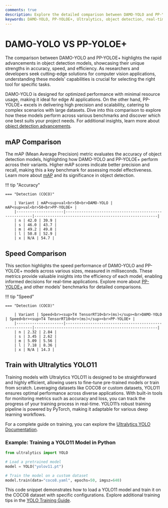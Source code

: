 ```yaml
---
comments: true
description: Explore the detailed comparison between DAMO-YOLO and PP-YOLOE+, two leading-edge models in object detection. Discover how they perform in terms of accuracy, speed, and efficiency across real-time AI and edge AI applications. Learn how these models contribute to advancing computer vision technologies.
keywords: DAMO-YOLO, PP-YOLOE+, Ultralytics, object detection, real-time AI, edge AI, computer vision, model comparison
---
```


# DAMO-YOLO VS PP-YOLOE+

The comparison between DAMO-YOLO and PP-YOLOE+ highlights the rapid advancements in object detection models, showcasing their unique strengths in accuracy, speed, and efficiency. As researchers and developers seek cutting-edge solutions for computer vision applications, understanding these models' capabilities is crucial for selecting the right tool for specific tasks.

DAMO-YOLO is designed for optimized performance with minimal resource usage, making it ideal for edge AI applications. On the other hand, PP-YOLOE+ excels in delivering high precision and scalability, catering to complex scenarios with large datasets. Dive into this comparison to explore how these models perform across various benchmarks and discover which one best suits your project needs. For additional insights, learn more about [object detection advancements](https://www.ultralytics.com/blog/the-evolution-of-object-detection-and-ultralytics-yolo-models).

## mAP Comparison

The mAP (Mean Average Precision) metric evaluates the accuracy of object detection models, highlighting how DAMO-YOLO and PP-YOLOE+ perform across their variants. Higher mAP scores indicate better precision and recall, making this a key benchmark for assessing model effectiveness. Learn more about [mAP](https://www.ultralytics.com/glossary/mean-average-precision-map) and its significance in object detection.

!!! tip "Accuracy"

    === "Detection (COCO)"

    	| Variant | mAP<sup>val<br>50<br>DAMO-YOLO | mAP<sup>val<br>50<br>PP-YOLOE+ |
    	|---------------------|-------------------------------------------------------|-------------------------------------------------------|
    	| n | 42.0 | 39.9 |
    	| s | 46.0 | 43.7 |
    	| m | 49.2 | 49.8 |
    	| l | 50.8 | 52.9 |
    	| x | N/A | 54.7 |

## Speed Comparison

This section highlights the speed performance of DAMO-YOLO and PP-YOLOE+ models across various sizes, measured in milliseconds. These metrics provide valuable insights into the efficiency of each model, enabling informed decisions for real-time applications. Explore more about [PP-YOLOE+](https://github.com/PaddlePaddle/PaddleDetection) and other models' benchmarks for detailed comparisons.

!!! tip "Speed"

    === "Detection (COCO)"

    	| Variant | Speed<br><sup>T4 TensorRT10<br>(ms)</sup><br>DAMO-YOLO | Speed<br><sup>T4 TensorRT10<br>(ms)</sup><br>PP-YOLOE+ |
    	|---------------------|-------------------------------------------------------|-------------------------------------------------------|
    	| n | 2.32 | 2.84 |
    	| s | 3.45 | 2.62 |
    	| m | 5.09 | 5.56 |
    	| l | 7.18 | 8.36 |
    	| x | N/A | 14.3 |

## Train with Ultralytics YOLO11

Training models with Ultralytics YOLO11 is designed to be straightforward and highly efficient, allowing users to fine-tune pre-trained models or train from scratch. Leveraging datasets like COCO8 or custom datasets, YOLO11 ensures optimal performance across diverse applications. With built-in tools for monitoring metrics such as accuracy and loss, you can track the progress of your training process in real-time. YOLO11’s robust training pipeline is powered by PyTorch, making it adaptable for various deep learning workflows.

For a complete guide on training, you can explore the [Ultralytics YOLO Documentation](https://docs.ultralytics.com/guides/).

### Example: Training a YOLO11 Model in Python

```python
from ultralytics import YOLO

# Load a pretrained model
model = YOLO("yolov11.pt")

# Train the model on a custom dataset
model.train(data="coco8.yaml", epochs=50, imgsz=640)
```

This code snippet demonstrates how to load a YOLO11 model and train it on the COCO8 dataset with specific configurations. Explore additional training tips in the [YOLO Training Guide](https://docs.ultralytics.com/modes/train/).
